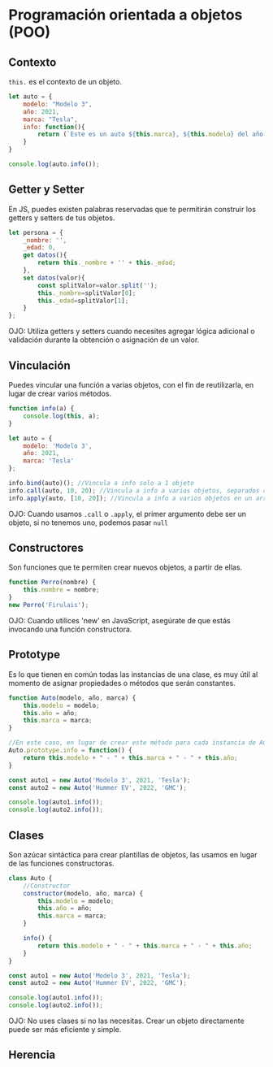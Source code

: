 # Programación orientada a objetos (POO)

## Contexto
`this.` es el contexto de un objeto.

```js
let auto = {
    modelo: "Modelo 3",
    año: 2021,
    marca: "Tesla",
    info: function(){
        return (`Este es un auto ${this.marca}, ${this.modelo} del año ${this.año}`);
    }
}

console.log(auto.info());
```
## Getter y Setter
En JS, puedes existen palabras reservadas que te permitirán construir los getters y setters de tus objetos.
```js
let persona = {
	_nombre: '',
	_edad: 0,
    get datos(){
        return this._nombre + '' + this._edad;
    },
    set datos(valor){
        const splitValor=valor.split('');
        this._nombre=splitValor[0];
        this._edad=splitValor[1];
    }
};
```
OJO: Utiliza getters y setters cuando necesites agregar lógica adicional o validación durante la obtención o asignación de un valor.

## Vinculación

Puedes vincular una función a varias objetos, con el fin de reutilizarla, en lugar de crear varios métodos.

```js
function info(a) {
    console.log(this, a);
}

let auto = {
    modelo: 'Modelo 3',
    año: 2021,
    marca: 'Tesla'
};

info.bind(auto)(); //Vincula a info solo a 1 objeto
info.call(auto, 10, 20); //Vincula a info a varios objetos, separados con ","
info.apply(auto, [10, 20]); //Vincula a info a varios objetos en un array
```
OJO: Cuando usamos `.call` o `.apply`, el primer argumento debe ser un objeto, si no tenemos uno, podemos pasar `null`

## Constructores
Son funciones que te permiten crear nuevos objetos, a partir de ellas.

```js
function Perro(nombre) {
    this.nombre = nombre;
}
new Perro('Firulais');
```
OJO: Cuando utilices 'new' en JavaScript, asegúrate de que estás invocando una función constructora.

## Prototype
Es lo que tienen en común todas las instancias de una clase, es muy útil al momento de asignar propiedades o métodos que serán constantes.

```js
function Auto(modelo, año, marca) {
    this.modelo = modelo;
    this.año = año;
    this.marca = marca;
}

//En este caso, en lugar de crear este método para cada instancia de Auto, lo asignamos como común a todas. Esto evita que se repita el código de forma innecesaria.
Auto.prototype.info = function() { 
    return this.modelo + " - " + this.marca + " - " + this.año;
}

const auto1 = new Auto('Modelo 3', 2021, 'Tesla');
const auto2 = new Auto('Hummer EV', 2022, 'GMC');

console.log(auto1.info());
console.log(auto2.info());
```
## Clases 
Son azúcar sintáctica para crear plantillas de objetos, las usamos en lugar de las funciones constructoras.

```js
class Auto {
    //Constructor
    constructor(modelo, año, marca) {
        this.modelo = modelo;
        this.año = año;
        this.marca = marca;
    }

    info() {
        return this.modelo + " - " + this.marca + " - " + this.año;
    }
}

const auto1 = new Auto('Modelo 3', 2021, 'Tesla');
const auto2 = new Auto('Hummer EV', 2022, 'GMC');

console.log(auto1.info());
console.log(auto2.info());
```
OJO: No uses clases si no las necesitas. Crear un objeto directamente puede ser más eficiente y simple.

## Herencia

